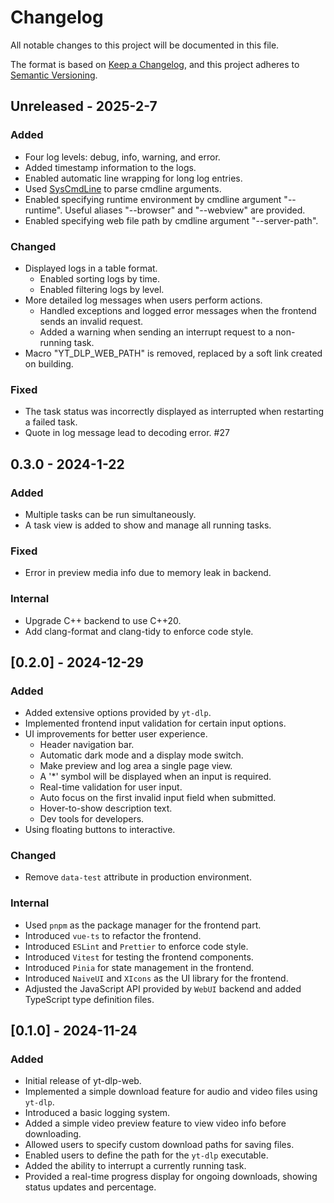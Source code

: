 # Changelog

All notable changes to this project will be documented in this file.

The format is based on [Keep a Changelog](https://keepachangelog.com/en/1.1.0/),
and this project adheres to [Semantic Versioning](https://semver.org/spec/v2.0.0.html).

## Unreleased - 2025-2-7

### Added

- Four log levels: debug, info, warning, and error.
- Added timestamp information to the logs.
- Enabled automatic line wrapping for long log entries.
- Used [SysCmdLine](https://github.com/SineStriker/syscmdline) to parse cmdline arguments.
- Enabled specifying runtime environment by cmdline argument "--runtime". Useful aliases "--browser" and "--webview" are provided.
- Enabled specifying web file path by cmdline argument "--server-path".

### Changed

- Displayed logs in a table format.
  - Enabled sorting logs by time.
  - Enabled filtering logs by level.
- More detailed log messages when users perform actions.
  - Handled exceptions and logged error messages when the frontend sends an invalid request.
  - Added a warning when sending an interrupt request to a non-running task.
- Macro "YT_DLP_WEB_PATH" is removed, replaced by a soft link created on building.

### Fixed

- The task status was incorrectly displayed as interrupted when restarting a failed task.
- Quote in log message lead to decoding error. #27

## 0.3.0 - 2024-1-22

### Added

- Multiple tasks can be run simultaneously.
- A task view is added to show and manage all running tasks.

### Fixed

- Error in preview media info due to memory leak in backend.

### Internal

- Upgrade C++ backend to use C++20.
- Add clang-format and clang-tidy to enforce code style.

## [0.2.0] - 2024-12-29

### Added

- Added extensive options provided by `yt-dlp`.
- Implemented frontend input validation for certain input options.
- UI improvements for better user experience.
  - Header navigation bar.
  - Automatic dark mode and a display mode switch.
  - Make preview and log area a single page view.
  - A '\*' symbol will be displayed when an input is required.
  - Real-time validation for user input.
  - Auto focus on the first invalid input field when submitted.
  - Hover-to-show description text.
  - Dev tools for developers.
- Using floating buttons to interactive.

### Changed

- Remove `data-test` attribute in production environment.

### Internal

- Used `pnpm` as the package manager for the frontend part.
- Introduced `vue-ts` to refactor the frontend.
- Introduced `ESLint` and `Prettier` to enforce code style.
- Introduced `Vitest` for testing the frontend components.
- Introduced `Pinia` for state management in the frontend.
- Introduced `NaiveUI` and `XIcons` as the UI library for the frontend.
- Adjusted the JavaScript API provided by `WebUI` backend and added TypeScript type definition files.

## [0.1.0] - 2024-11-24

### Added

- Initial release of yt-dlp-web.
- Implemented a simple download feature for audio and video files using `yt-dlp`.
- Introduced a basic logging system.
- Added a simple video preview feature to view video info before downloading.
- Allowed users to specify custom download paths for saving files.
- Enabled users to define the path for the `yt-dlp` executable.
- Added the ability to interrupt a currently running task.
- Provided a real-time progress display for ongoing downloads, showing status updates and percentage.
